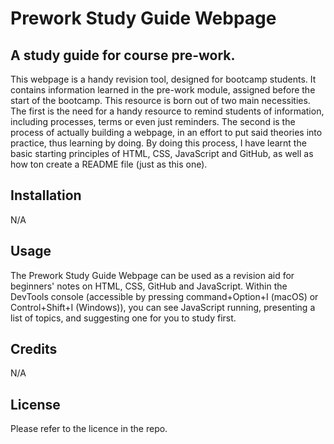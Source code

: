 # Prework Study Guide Webpage

## A study guide for course pre-work.

This webpage is a handy revision tool, designed for bootcamp students. It contains information learned in the pre-work module, assigned before the start of the bootcamp. This resource is born out of two main necessities. The first is the need for a handy resource to remind students of information, including processes, terms or even just reminders. The second is the process of actually building a webpage, in an effort to put said theories into practice, thus learning by doing. By doing this process, I have learnt the basic starting principles of HTML, CSS, JavaScript and GitHub, as well as how ton create a README file (just as this one).

## Installation

N/A

## Usage

The Prework Study Guide Webpage can be used as a revision aid for beginners' notes on HTML, CSS, GitHub and JavaScript. Within the DevTools console (accessible by pressing command+Option+I (macOS) or Control+Shift+I (Windows)), you can see JavaScript running, presenting a list of topics, and suggesting one for you to study first.

## Credits

N/A

## License

Please refer to the licence in the repo.
